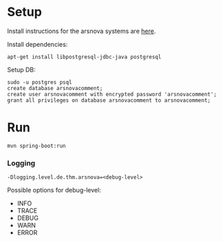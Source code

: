 # Setup

Install instructions for the arsnova systems are [here](src/site/markdown/arsnova-installation.md).

Install dependencies:
```
apt-get install libpostgresql-jdbc-java postgresql
```

Setup DB:

```
sudo -u postgres psql
create database arsnovacomment;
create user arsnovacomment with encrypted password 'arsnovacomment';
grant all privileges on database arsnovacomment to arsnovacomment;
```


# Run
`mvn spring-boot:run`


### Logging
`-Dlogging.level.de.thm.arsnova=<debug-level>`

Possible options for debug-level:
- INFO
- TRACE
- DEBUG
- WARN
- ERROR

